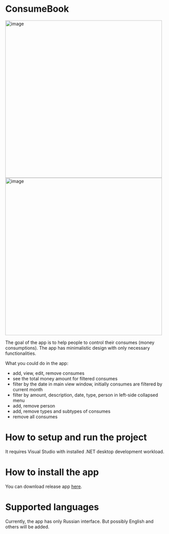 # ConsumeBook
<img width="492" alt="image" src="https://user-images.githubusercontent.com/47476498/201545528-2401e505-3ea6-47ac-90e7-4fbe0d4a18d8.png"> <img width="492" alt="image" src="https://user-images.githubusercontent.com/47476498/201545492-6b02f3a1-6513-4b87-b792-945c176326f2.png">

The goal of the app is to help people to control their consumes (money consumptions). The app has minimalistic design with only necessary functionalities.

What you could do in the app:
- add, view, edit, remove consumes
- see the total money amount for filtered consumes
- filter by the date in main view window, initially consumes are filtered by current month
- filter by amount, description, date, type, person in left-side collapsed menu
- add, remove person
- add, remove types and subtypes of consumes
- remove all consumes

# How to setup and run the project
It requires Visual Studio with installed .NET desktop development workload.

# How to install the app
You can download release app [here](https://github.com/alexandrborisovyg/ConsumeBook/releases).

# Supported languages
Currently, the app has only Russian interface. But possibly English and others will be added.

